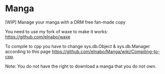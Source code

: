 Manga
=====

[WIP] Manage your manga with a DRM free fan-made copy


You need to use my fork of waxe to make it works: https://github.com/elnabo/waxe

To compile to cpp you have to change sys.db.Object & sys.db.Manager
according to this page https://github.com/elnabo/Manga/wiki/Compiling-to-cpp.

Note: You do not have the right to download a manga that you do not own.
